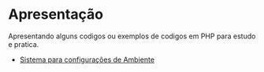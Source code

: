 # Apresentação 

Apresentando alguns codigos ou exemplos de codigos em PHP para estudo e pratica.

- [Sistema para configurações de Ambiente](sys_config_php/)